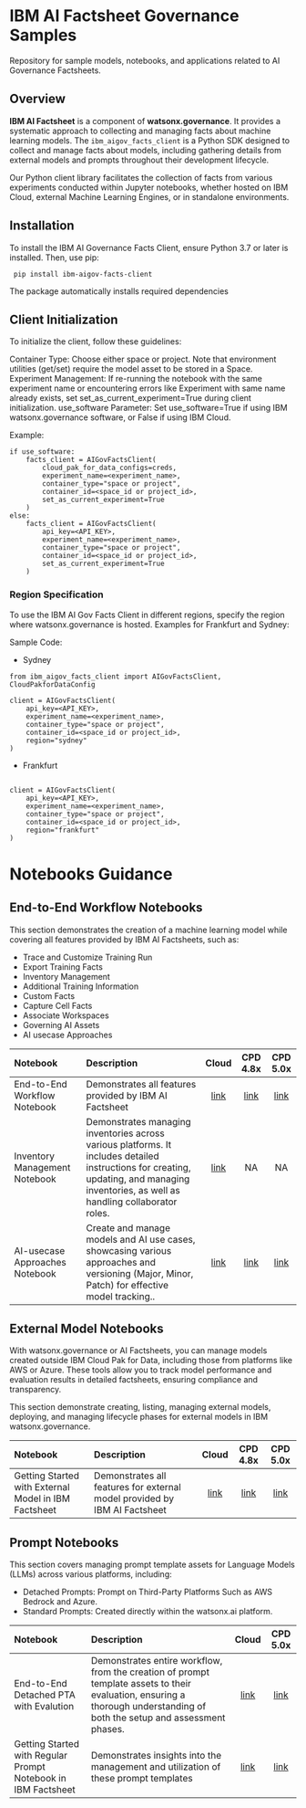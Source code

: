 # IBM AI Factsheet Governance Samples

Repository for sample models, notebooks, and applications related to AI Governance Factsheets.

## Overview

**IBM AI Factsheet** is a component of **watsonx.governance**. It provides a systematic approach to collecting and managing facts about machine learning models. The `ibm_aigov_facts_client` is a Python SDK designed to collect and manage facts about models, including gathering details from external models and prompts throughout their development lifecycle.

Our Python client library facilitates the collection of facts from various experiments conducted within Jupyter notebooks, whether hosted on IBM Cloud, external Machine Learning Engines, or in standalone environments.

## Installation
To install the IBM AI Governance Facts Client, ensure Python 3.7 or later is installed. Then, use pip:

```
 pip install ibm-aigov-facts-client
```
The package automatically installs required dependencies

## Client Initialization
To initialize the client, follow these guidelines:

Container Type: Choose either space or project. Note that environment utilities (get/set) require the model asset to be stored in a Space.
Experiment Management: If re-running the notebook with the same experiment name or encountering errors like Experiment with same name already exists, set set_as_current_experiment=True during client initialization.
use_software Parameter: Set use_software=True if using IBM watsonx.governance software, or False if using IBM Cloud.

Example:
```
if use_software:
    facts_client = AIGovFactsClient(
        cloud_pak_for_data_configs=creds,
        experiment_name=<experiment_name>,
        container_type="space or project",
        container_id=<space_id or project_id>,
        set_as_current_experiment=True
    )
else: 
    facts_client = AIGovFactsClient(
        api_key=<API_KEY>,
        experiment_name=<experiment_name>,
        container_type="space or project",
        container_id=<space_id or project_id>,
        set_as_current_experiment=True
    )
```

### Region Specification
To use the IBM AI Gov Facts Client in different regions, specify the region where watsonx.governance is hosted. Examples for Frankfurt and Sydney:

Sample Code:

- Sydney

```
from ibm_aigov_facts_client import AIGovFactsClient, CloudPakforDataConfig

client = AIGovFactsClient(
    api_key=<API_KEY>,
    experiment_name=<experiment_name>,
    container_type="space or project",
    container_id=<space_id or project_id>,
    region="sydney"
)
```
- Frankfurt
```from ibm_aigov_facts_client import AIGovFactsClient, CloudPakforDataConfig

client = AIGovFactsClient(
    api_key=<API_KEY>,
    experiment_name=<experiment_name>,
    container_type="space or project",
    container_id=<space_id or project_id>,
    region="frankfurt"
)
```

# Notebooks Guidance
## End-to-End Workflow Notebooks

This section demonstrates the creation of a machine learning model while covering all features provided by IBM AI Factsheets, such as:
- Trace and Customize Training Run
- Export Training Facts
- Inventory Management
- Additional Training Information
- Custom Facts
- Capture Cell Facts
- Associate Workspaces
- Governing AI Assets
- AI usecase Approaches 

| Notebook                            | Description                                                  |                                                                                                                                                                         Cloud                                                                                                                                                                         |                                                                                                     CPD 4.8x                                                                                                      |                                                                                                        CPD 5.0x                                                                                                         |
| :---------------------------------- | :--------------------------------------------------------- |:-----------------------------------------------------------------------------------------------------------------------------------------------------------------------------------------------------------------------------------------------------------------------------------------------------------------------------------------------------:|:-----------------------------------------------------------------------------------------------------------------------------------------------------------------------------------------------------------------:|:-----------------------------------------------------------------------------------------------------------------------------------------------------------------------------------------------------------------------:|
| End-to-End Workflow Notebook        | Demonstrates all features provided by IBM AI Factsheet    |                                                                                  [link](https://github.com/IBM/ai-governance-factsheet-samples/blob/4082dfd199b9ba2c3a5a87f3a93519c8c1c1563f/cloud/End%20To%20End%20Flow/End-to-End%20Workflow%20IBM%20Cloud.ipynb)                                                                                   | [link](https://github.com/IBM/ai-governance-factsheet-samples/blob/4082dfd199b9ba2c3a5a87f3a93519c8c1c1563f/cloud_pak_for_data/4.8x%20Version/End%20To%20End%20Flow/End-to-End%20Workflow%204.8x%20Edition.ipynb) | [link](https://github.com/IBM/ai-governance-factsheet-samples/blob/4082dfd199b9ba2c3a5a87f3a93519c8c1c1563f/cloud_pak_for_data/5.0x%20Version/End%20To%20End%20Flow/End-to-End%20Workflow%205.0x%20Edition.ipynb.ipynb) |
| Inventory Management Notebook        | Demonstrates  managing inventories across various platforms. It includes detailed instructions for creating, updating, and managing inventories, as well as handling collaborator roles.   |                                                                                   [link](https://github.com/IBM/ai-governance-factsheet-samples/blob/4082dfd199b9ba2c3a5a87f3a93519c8c1c1563f/cloud/End%20To%20End%20Flow/Inventory%20Notebook%20IBM%20Cloud.ipynb)                                                                                   |                                                                                                        NA                                                                                                         |                                                                                                           NA                                                                                                            |
| AI-usecase Approaches Notebook   |Create and manage models and AI use cases, showcasing various approaches and versioning (Major, Minor, Patch) for effective model tracking..   |                                                                                                                                                                       [link](https://github.com/IBM/ai-governance-factsheet-samples/blob/4082dfd199b9ba2c3a5a87f3a93519c8c1c1563f/cloud/End%20To%20End%20Flow/AI-usecase%20Approach%20IBM%20Cloud.ipynb)                                                                                                                                                                        |                                                                                                   [link](https://github.com/IBM/ai-governance-factsheet-samples/blob/4082dfd199b9ba2c3a5a87f3a93519c8c1c1563f/cloud_pak_for_data/4.8x%20Version/End%20To%20End%20Flow/AI-usecase%20Approach%204.8x%20Edition.ipynb)                                                                                                   |                                                                                                        [link](https://github.com/IBM/ai-governance-factsheet-samples/blob/4082dfd199b9ba2c3a5a87f3a93519c8c1c1563f/cloud_pak_for_data/5.0x%20Version/End%20To%20End%20Flow/AI-usecase%20Approach%205.0x%20Edition.ipynb)                                                                                                         |

## External Model Notebooks

With watsonx.governance or AI Factsheets, you can manage models created outside IBM Cloud Pak for Data, including those from platforms like AWS or Azure. These tools allow you to track model performance and evaluation results in detailed factsheets, ensuring compliance and transparency. 

This section demonstrate creating, listing, managing external models, deploying, and managing lifecycle phases for external models in IBM watsonx.governance.
 
 | Notebook                            | Description                                                  |  Cloud   | CPD 4.8x | CPD 5.0x |
| :---------------------------------- | :--------------------------------------------------------- |:--------:| :-----: |:--------:|
| Getting Started with External Model in IBM Factsheet    | Demonstrates all features for external model provided by IBM AI Factsheet    | [link](https://github.com/IBM/ai-governance-factsheet-samples/blob/4082dfd199b9ba2c3a5a87f3a93519c8c1c1563f/cloud/External%20Model/External%20Model%20with%20wx.goverance%20IBM%20Cloud.ipynb) | [link](https://github.com/IBM/ai-governance-factsheet-samples/blob/4082dfd199b9ba2c3a5a87f3a93519c8c1c1563f/cloud_pak_for_data/4.8x%20Version/External%20Model/External%20Model%20with%20wx.goverance%204.8.x.ipynb) | [link](https://github.com/IBM/ai-governance-factsheet-samples/blob/4082dfd199b9ba2c3a5a87f3a93519c8c1c1563f/cloud_pak_for_data/5.0x%20Version/External%20Model/External%20Model%20with%20wx.goverance%205.0x.ipynb) |



## Prompt Notebooks

 This section covers managing prompt template assets for Language Models (LLMs) across various platforms, including:

- Detached Prompts: Prompt on Third-Party Platforms Such as AWS Bedrock and Azure.
- Standard Prompts: Created directly within the watsonx.ai platform.
 
 | Notebook                            | Description                                                  |                                                                                             Cloud                                                                                             | CPD 5.0x |
| :---------------------------------- | :--------------------------------------------------------- |:---------------------------------------------------------------------------------------------------------------------------------------------------------------------------------------------:|:--------:|
| End-to-End Detached PTA with Evalution    | Demonstrates entire workflow, from the creation of prompt template assets to their evaluation, ensuring a thorough understanding of both the setup and assessment phases.   | [link](https://github.com/IBM/ai-governance-factsheet-samples/blob/4082dfd199b9ba2c3a5a87f3a93519c8c1c1563f/cloud/Prompt/End-to-End%20Detached%20PTA%20with%20Evalutions%20IBM%20Cloud.ipynb) | [link](https://github.com/IBM/ai-governance-factsheet-samples/blob/4082dfd199b9ba2c3a5a87f3a93519c8c1c1563f/cloud_pak_for_data/5.0x%20Version/Prompt/End-to-End%20Detached%20PTA%20with%20Evalutions%205.0x.ipynb) |
| Getting Started with Regular Prompt Notebook in IBM Factsheet  | Demonstrates  insights into the management and utilization of these prompt templates    |                                                                                           [link](https://github.com/IBM/ai-governance-factsheet-samples/blob/4082dfd199b9ba2c3a5a87f3a93519c8c1c1563f/cloud/Prompt/Prompt%20Notebook%20with%20wx.goverance%20IBM%20Cloud.ipynb)                                                                                            | [link](https://github.com/IBM/ai-governance-factsheet-samples/blob/4082dfd199b9ba2c3a5a87f3a93519c8c1c1563f/cloud_pak_for_data/5.0x%20Version/Prompt/Prompt%20Notebook%20with%20wx.goverance%205.0x.ipynb) |

 
 




